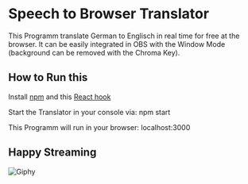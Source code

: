 # Speech to Browser Translator

This Programm translate German to Englisch in real time for free at the browser.
It can be easily integrated in OBS with the Window Mode (background can be removed with the Chroma Key).

## How to Run this 

Install [npm]( https://docs.npmjs.com/downloading-and-installing-node-js-and-npm)
and this [React hook](https://github.com/JamesBrill/react-speech-recognition)

Start the Translator in your console via:
npm start

This Programm will run in your browser: localhost:3000

## Happy Streaming

![Giphy](https://media.giphy.com/media/Wxm84fHyo1ts243L2g/giphy.gif)

